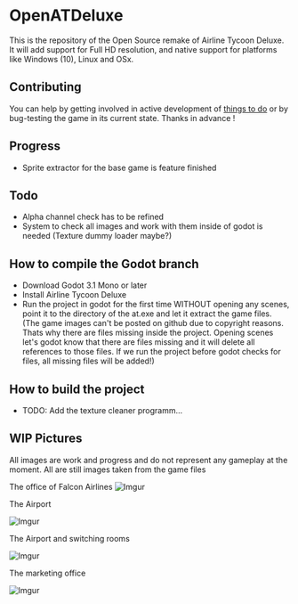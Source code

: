 # OpenATDeluxe
This is the repository of the Open Source remake of Airline Tycoon Deluxe.
It will add support for Full HD resolution, and native support for platforms like Windows (10), Linux and OSx.

## Contributing

You can help by getting involved in active development of [things to do](https://github.com/WizzardMaker/OpenATDeluxe/projects/1) or by bug-testing the game in its current state. Thanks in advance !

## Progress
- Sprite extractor for the base game is feature finished

## Todo
- Alpha channel check has to be refined
- System to check all images and work with them inside of godot is needed (Texture dummy loader maybe?)

## How to compile the Godot branch
- Download Godot 3.1 Mono or later
- Install Airline Tycoon Deluxe
- Run the project in godot for the first time WITHOUT opening any scenes, point it to the directory of the at.exe and let it extract the game files.
(The game images can't be posted on github due to copyright reasons. Thats why there are files missing inside the project. Opening scenes let's godot know that there are files missing and it will delete all references to those files. If we run the project before godot checks for files, all missing files will be added!)


## How to build the project
- TODO: Add the texture cleaner programm...

## WIP Pictures
All images are work and progress and do not represent any gameplay at the moment. All are still images taken from the game files

The office of Falcon Airlines
![Imgur](https://i.imgur.com/NQxIqSW.png)

The Airport

![Imgur](https://i.imgur.com/zIm9eSq.gif)

The Airport and switching rooms

![Imgur](https://i.imgur.com/C5BUXhE.gif)

The marketing office

![Imgur](https://i.imgur.com/56e3Unf.gif)
